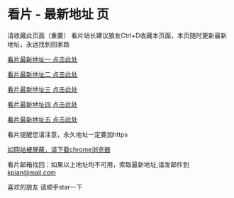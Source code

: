 # 看片 - 最新地址 页

请收藏此页面（重要）
看片站长建议狼友Ctrl+D收藏本页面，本页随时更新最新地址，永远找到回家路

[看片最新地址一 点击此处](https://86375jd.buzz/) 

[看片最新地址二 点击此处](https://86396fn.buzz/) 

[看片最新地址三 点击此处](https://86311db.buzz/) 

[看片最新地址四 点击此处](https://86323hu.buzz/) 

[看片最新地址五 点击此处](https://86316il.buzz/) 

看片提醒您请注意，永久地址一定要加https

[如网站被屏蔽，请下载chrome浏览器](https://8xe23.com/chrome_93.0.4577.82.apk) 

看片邮箱找回：如果以上地址均不可用，索取最新地址,请发邮件到 kpian@mail.com

喜欢的狼友 请顺手star一下
